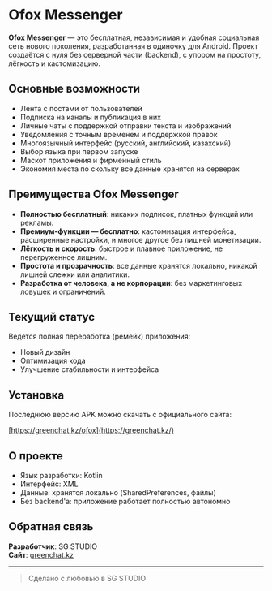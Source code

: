 # Ofox Messenger

**Ofox Messenger** — это бесплатная, независимая и удобная социальная сеть нового поколения, разработанная в одиночку для Android. Проект создаётся с нуля без серверной части (backend), с упором на простоту, лёгкость и кастомизацию.

## Основные возможности

- Лента с постами от пользователей
- Подписка на каналы и публикация в них
- Личные чаты с поддержкой отправки текста и изображений
- Уведомления с точным временем и поддержкой правок
- Многоязычный интерфейс (русский, английский, казахский)
- Выбор языка при первом запуске
- Маскот приложения и фирменный стиль
- Экономия места по скольку все данные хранятся на серверах

## Преимущества Ofox Messenger

- **Полностью бесплатный**: никаких подписок, платных функций или рекламы.
- **Премиум-функции — бесплатно**: кастомизация интерфейса, расширенные настройки, и многое другое без лишней монетизации.
- **Лёгкость и скорость**: быстрое и плавное приложение, не перегруженное лишним.
- **Простота и прозрачность**: все данные хранятся локально, никакой лишней слежки или аналитики.
- **Разработка от человека, а не корпорации**: без маркетинговых ловушек и ограничений.

## Текущий статус

Ведётся полная переработка (ремейк) приложения:

- Новый дизайн
- Оптимизация кода
- Улучшение стабильности и интерфейса

## Установка

Последнюю версию APK можно скачать с официального сайта:

[https://greenchat.kz/ofox](https://greenchat.kz/)

## О проекте

- Язык разработки: Kotlin
- Интерфейс: XML
- Данные: хранятся локально (SharedPreferences, файлы)
- Без backend'а: приложение работает полностью автономно

## Обратная связь

**Разработчик**: SG STUDIO  
**Сайт**: [greenchat.kz](https://greenchat.kz)

---

> Сделано с любовью в SG STUDIO
